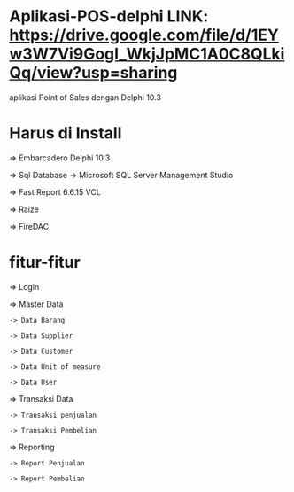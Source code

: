 # Aplikasi-POS-delphi LINK: https://drive.google.com/file/d/1EYw3W7Vi9GogI_WkjJpMC1A0C8QLkiQq/view?usp=sharing
aplikasi Point of Sales dengan Delphi 10.3 

# Harus di Install
=> Embarcadero Delphi 10.3 

=> Sql Database -> Microsoft SQL Server Management Studio

=> Fast Report 6.6.15 VCL

=> Raize

=> FireDAC

# fitur-fitur

=> Login

=> Master Data

    -> Data Barang
    
    -> Data Supplier
    
    -> Data Customer
    
    -> Data Unit of measure
    
    -> Data User
    
=> Transaksi Data

    -> Transaksi penjualan
    
    -> Transaksi Pembelian
  
=> Reporting

    -> Report Penjualan
    
    -> Report Pembelian
